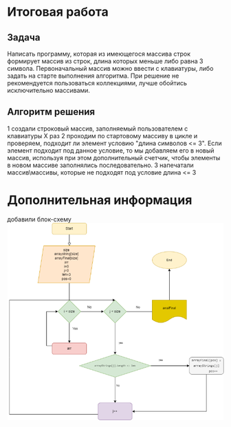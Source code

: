 # Итоговая работа

## Задача
Написать программу, которая из имеющегося массива строк формирует массив из строк, длина которых меньше либо равна 3 символа. Первоначальный массив можно ввести с клавиатуры, либо задать на старте выполнения алгоритма. При решение не рекомендуется пользоваться коллекциями, лучше обойтись исключительно массивами.

## Алгоритм решения
 1 создали строковый массив, заполняемый пользователем с клавиатуры Х раз
 2 проходим по стартовому массиву в цикле и проверяем, подходит ли элемент условию "длина символов <= 3". Если элемент подходит под данное условие, то мы добавляем его в новый массив, используя при этом дополнительный счетчик, чтобы элементы в новом массиве заполнялись последовательно.
 3 напечатали массив\массивы, которые не подходят под условие длина <= 3

 # Дополнительная информация
 добавили блок-схему 
 ![блок-схема](./blockshema/shema.drawio.png)